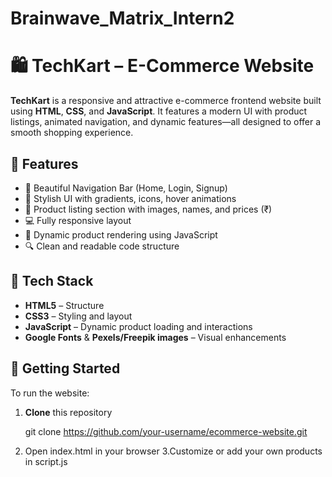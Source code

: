 # Brainwave_Matrix_Intern2
# 🛍️ TechKart – E-Commerce Website 

**TechKart** is a responsive and attractive e-commerce frontend website built using **HTML**, **CSS**, and **JavaScript**. It features a modern UI with product listings, animated navigation, and dynamic features—all designed to offer a smooth shopping experience.



## 📌 Features

- 🧭 Beautiful Navigation Bar (Home, Login, Signup)
- 🎨 Stylish UI with gradients, icons, hover animations
- 🛒 Product listing section with images, names, and prices (₹)
- 💻 Fully responsive layout
- 🧠 Dynamic product rendering using JavaScript
- 🔍 Clean and readable code structure



## 🧰 Tech Stack

- **HTML5** – Structure  
- **CSS3** – Styling and layout  
- **JavaScript** – Dynamic product loading and interactions  
- **Google Fonts** & **Pexels/Freepik images** – Visual enhancements


## 🚀 Getting Started

To run the website:

1. **Clone** this repository  

   git clone https://github.com/your-username/ecommerce-website.git
2. Open index.html in your browser
3.Customize or add your own products in script.js


